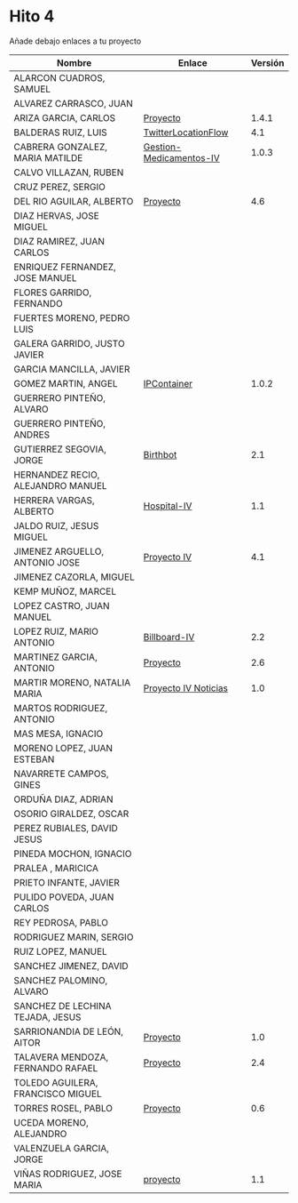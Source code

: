 # Hito 4

Añade debajo enlaces a tu proyecto

| Nombre | Enlace | Versión |
|--------|--------|---------|
| ALARCON CUADROS, SAMUEL| | |
| ALVAREZ CARRASCO, JUAN| | |
| ARIZA GARCIA, CARLOS|[Proyecto](https://github.com/AGCarlos/IV_1819_Proyecto) |1.4.1 |
| BALDERAS RUIZ, LUIS|[TwitterLocationFlow](https://github.com/luisbalru/TwitterLocationFlow) |4.1 |
| CABRERA GONZALEZ, MARIA MATILDE|[Gestion-Medicamentos-IV](https://github.com/mati3/Gestion-Medicamentos-IV)|1.0.3|
| CALVO VILLAZAN, RUBEN| | |
| CRUZ PEREZ, SERGIO| | |
| DEL RIO AGUILAR, ALBERTO| [Proyecto](https://github.com/berbus/proyectoIV) | 4.6 |
| DIAZ HERVAS, JOSE MIGUEL| | |
| DIAZ RAMIREZ, JUAN CARLOS| | |
| ENRIQUEZ FERNANDEZ, JOSE MANUEL| | |
| FLORES GARRIDO, FERNANDO| | |
| FUERTES MORENO, PEDRO LUIS| | |
| GALERA GARRIDO, JUSTO JAVIER| | |
| GARCIA MANCILLA, JAVIER| | |
| GOMEZ MARTIN, ANGEL| [IPContainer](https://github.com/harvestcore/IPContainer) | 1.0.2 |
| GUERRERO PINTEÑO, ALVARO| | |
| GUERRERO PINTEÑO, ANDRES| | |
| GUTIERREZ SEGOVIA, JORGE| [Birthbot](https://github.com/Saytes/Birthbot) | 2.1 |
| HERNANDEZ RECIO, ALEJANDRO MANUEL| | |
| HERRERA VARGAS, ALBERTO|[Hospital-IV](https://github.com/alberturria/Hospital) | 1.1 |
| JALDO RUIZ, JESUS MIGUEL| | |
| JIMENEZ ARGUELLO, ANTONIO JOSE| [Proyecto IV](https://github.com/antonioJ95/ProyectoIV) |4.1|
| JIMENEZ CAZORLA, MIGUEL| | |
| KEMP MUÑOZ, MARCEL| | |
| LOPEZ CASTRO, JUAN MANUEL| | |
| LOPEZ RUIZ, MARIO ANTONIO| [Billboard-IV](https://github.com/marioanloru/Billboard-IV) | 2.2 |
| MARTINEZ GARCIA, ANTONIO| [Proyecto](https://github.com/antoniomg89/Project-Z) | 2.6 |
| MARTIR MORENO, NATALIA MARIA|[Proyecto IV Noticias](https://github.com/natalia2911/ProyectoIV-BOT)|1.0|
| MARTOS RODRIGUEZ, ANTONIO| | |
| MAS MESA, IGNACIO | | |
| MORENO LOPEZ, JUAN ESTEBAN| | |
| NAVARRETE CAMPOS, GINES| | |
| ORDUÑA DIAZ, ADRIAN| | |
| OSORIO GIRALDEZ, OSCAR| | |
| PEREZ RUBIALES, DAVID JESUS| | |
| PINEDA MOCHON, IGNACIO| | |
| PRALEA , MARICICA| | |
| PRIETO INFANTE, JAVIER| | |
| PULIDO POVEDA, JUAN CARLOS| | |
| REY PEDROSA, PABLO| | |
| RODRIGUEZ MARIN, SERGIO| | |
| RUIZ LOPEZ, MANUEL | | |
| SANCHEZ JIMENEZ, DAVID| | |
| SANCHEZ PALOMINO, ALVARO| | |
| SANCHEZ DE LECHINA TEJADA, JESUS| | |
| SARRIONANDIA DE LEÓN, AITOR|[Proyecto](https://github.com/aitorSDL/proyecto-iv-1819)|1.0|
| TALAVERA MENDOZA, FERNANDO RAFAEL| [Proyecto](https://github.com/Thejokeri/IV-18-19-Proyecto) | 2.4 |
| TOLEDO AGUILERA, FRANCISCO MIGUEL| | |
| TORRES ROSEL, PABLO| [Proyecto](https://github.com/pablotr9/SimuladorBolsa-IV1819) | 0.6 |
| UCEDA MORENO, ALEJANDRO| | |
| VALENZUELA GARCIA, JORGE| | |
| VIÑAS RODRIGUEZ, JOSE MARIA | [proyecto](https://github.com/joseviro/ProyectoTPV) | 1.1 |
